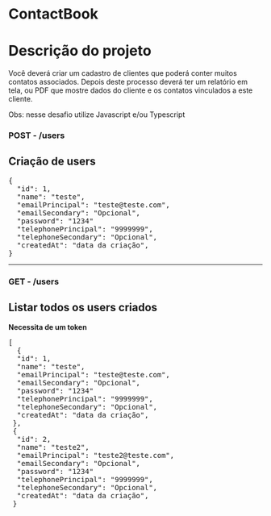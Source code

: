 # ContactBook

# Descrição do projeto
Você deverá criar um cadastro de clientes que poderá conter muitos contatos associados. Depois deste processo deverá ter um relatório em tela, ou PDF que mostre dados do cliente e os contatos vinculados a este cliente.

Obs: nesse desafio utilize Javascript e/ou Typescript

<h3>POST - /users</h3>
<h2>Criação de users</h2>

<pre>
{
  "id": 1,
  "name": "teste",
  "emailPrincipal": "teste@teste.com",
  "emailSecondary": "Opcional",
  "password": "1234"
  "telephonePrincipal": "9999999",
  "telephoneSecondary": "Opcional",
  "createdAt": "data da criação",
}
</pre>
<hr noshade />

<h3>GET - /users</h3>
<h2>Listar todos os users criados</h2>
<strong>Necessita de um token</strong>

<pre>
[
  {
  "id": 1,
  "name": "teste",
  "emailPrincipal": "teste@teste.com",
  "emailSecondary": "Opcional",
  "password": "1234"
  "telephonePrincipal": "9999999",
  "telephoneSecondary": "Opcional",
  "createdAt": "data da criação",
 },
 {
  "id": 2,
  "name": "teste2",
  "emailPrincipal": "teste2@teste.com",
  "emailSecondary": "Opcional",
  "password": "1234"
  "telephonePrincipal": "9999999",
  "telephoneSecondary": "Opcional",
  "createdAt": "data da criação",
 }
</pre>

